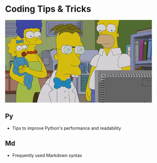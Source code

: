 # Coding Tips & Tricks

   ![image](/img/prof.gif "Fink")



## Py
- Tips to improve Python's performance and readability

## Md
- Frequently used Markdown syntax

